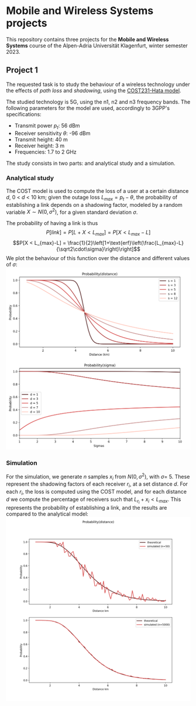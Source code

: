 # Mobile and Wireless Systems projects

This repository contains three projects for the **Mobile and Wireless Systems** course of the Alpen-Adria Universität Klagenfurt, winter semester 2023.

## Project 1

The requested task is to study the behaviour of a wireless technology under the effects of *path loss* and *shadowing*, using the [COST231-Hata model](https://en.wikipedia.org/wiki/COST_Hata_model).

The studied technology is 5G, using the n1, n2 and n3 frequency bands.
The following parameters for the model are used, accordingly to 3GPP's specifications:
- Transmit power $p_t$: 56 dBm
- Receiver sensitivity $\theta$: -96 dBm
- Transmit height: 40 m
- Receiver height: 3 m
- Frequencies: 1.7 to 2 GHz

The study consists in two parts: and analytical study and a simulation.

### Analytical study

The COST model is used to compute the loss of a user at a certain distance $d$, 0 < $d$ < 10 km; given the outage loss $L_{max} = p_t - \theta$, the probability of establishing a link depends on a shadowing factor, modeled by a random variable $X \sim N(0,\sigma^2)$, for a given standard deviation $\sigma$.

The probability of having a link is thus
$$P[link] = P[L+X < L_{max}] = P[X < L_{max}-L]$$
$$P[X < L_{max}-L] = \frac{1}{2}\left[1+\text{erf}\left(\frac{L_{max}-L}{\sqrt2\cdot\sigma}\right)\right]$$
We plot the behaviour of this function over the distance and different values of $\sigma$:
![prob_distance_and_sigma](Project%201/figures/prob_distance_and_sigma.png)

### Simulation

For the simulation, we generate $n$ samples $x_i$ from $N(0,\sigma^2)$, with $\sigma=$ 5. These represent the shadowing factors of each receiver $r_i$, at a set distance $d$. For each $r_i$, the loss is computed using the COST model, and for each distance $d$ we compute the percentage of receivers such that $L_{r_i}+x_{i} < L_{max}$. This represents the probability of establishing a link, and the results are compared to the analytical model:
![sim_compare](Project%201/figures/sim_compare.png)

